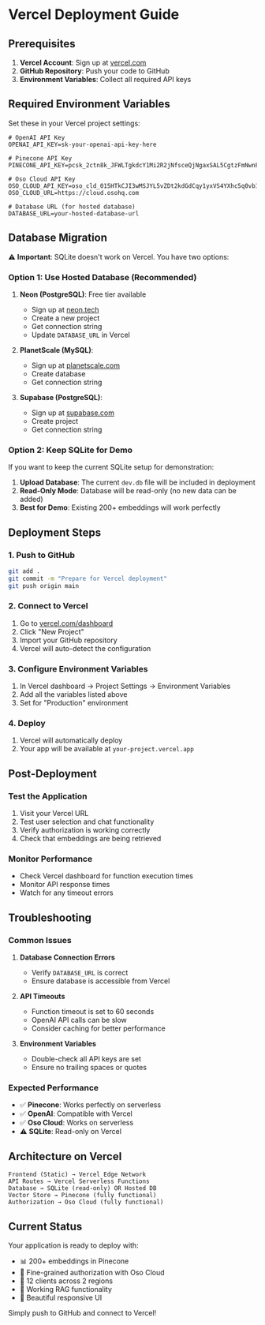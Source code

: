 # Vercel Deployment Guide

## Prerequisites

1. **Vercel Account**: Sign up at [vercel.com](https://vercel.com)
2. **GitHub Repository**: Push your code to GitHub
3. **Environment Variables**: Collect all required API keys

## Required Environment Variables

Set these in your Vercel project settings:

```env
# OpenAI API Key
OPENAI_API_KEY=sk-your-openai-api-key-here

# Pinecone API Key
PINECONE_API_KEY=pcsk_2ctn8k_JFWLTgkdcY1Mi2R2jNfsceQjNgaxSAL5CgtzFmNwnFcKcgaLUT6yLeepxXHL6cg

# Oso Cloud API Key
OSO_CLOUD_API_KEY=oso_cld_015HTkCJI3wMSJYL5vZDt2kdGdCqy1yxVS4YXhc5q0vb1VZpMvbXQOqg7M6lJv8n_w
OSO_CLOUD_URL=https://cloud.osohq.com

# Database URL (for hosted database)
DATABASE_URL=your-hosted-database-url
```

## Database Migration

⚠️ **Important**: SQLite doesn't work on Vercel. You have two options:

### Option 1: Use Hosted Database (Recommended)

1. **Neon (PostgreSQL)**: Free tier available
   - Sign up at [neon.tech](https://neon.tech)
   - Create a new project
   - Get connection string
   - Update `DATABASE_URL` in Vercel

2. **PlanetScale (MySQL)**: 
   - Sign up at [planetscale.com](https://planetscale.com)
   - Create database
   - Get connection string

3. **Supabase (PostgreSQL)**:
   - Sign up at [supabase.com](https://supabase.com)
   - Create project
   - Get connection string

### Option 2: Keep SQLite for Demo

If you want to keep the current SQLite setup for demonstration:

1. **Upload Database**: The current `dev.db` file will be included in deployment
2. **Read-Only Mode**: Database will be read-only (no new data can be added)
3. **Best for Demo**: Existing 200+ embeddings will work perfectly

## Deployment Steps

### 1. Push to GitHub
```bash
git add .
git commit -m "Prepare for Vercel deployment"
git push origin main
```

### 2. Connect to Vercel
1. Go to [vercel.com/dashboard](https://vercel.com/dashboard)
2. Click "New Project"
3. Import your GitHub repository
4. Vercel will auto-detect the configuration

### 3. Configure Environment Variables
1. In Vercel dashboard → Project Settings → Environment Variables
2. Add all the variables listed above
3. Set for "Production" environment

### 4. Deploy
1. Vercel will automatically deploy
2. Your app will be available at `your-project.vercel.app`

## Post-Deployment

### Test the Application
1. Visit your Vercel URL
2. Test user selection and chat functionality
3. Verify authorization is working correctly
4. Check that embeddings are being retrieved

### Monitor Performance
- Check Vercel dashboard for function execution times
- Monitor API response times
- Watch for any timeout errors

## Troubleshooting

### Common Issues

1. **Database Connection Errors**
   - Verify `DATABASE_URL` is correct
   - Ensure database is accessible from Vercel

2. **API Timeouts**
   - Function timeout is set to 60 seconds
   - OpenAI API calls can be slow
   - Consider caching for better performance

3. **Environment Variables**
   - Double-check all API keys are set
   - Ensure no trailing spaces or quotes

### Expected Performance
- ✅ **Pinecone**: Works perfectly on serverless
- ✅ **OpenAI**: Compatible with Vercel
- ✅ **Oso Cloud**: Works on serverless
- ⚠️ **SQLite**: Read-only on Vercel

## Architecture on Vercel

```
Frontend (Static) → Vercel Edge Network
API Routes → Vercel Serverless Functions
Database → SQLite (read-only) OR Hosted DB
Vector Store → Pinecone (fully functional)
Authorization → Oso Cloud (fully functional)
```

## Current Status

Your application is ready to deploy with:
- 📊 200+ embeddings in Pinecone
- 🔐 Fine-grained authorization with Oso Cloud
- 👥 12 clients across 2 regions
- 🎯 Working RAG functionality
- 📱 Beautiful responsive UI

Simply push to GitHub and connect to Vercel! 